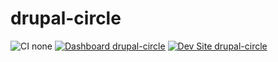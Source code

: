 # drupal-circle

![CI none](https://img.shields.io/badge/ci-none-orange.svg)
[![Dashboard drupal-circle](https://img.shields.io/badge/dashboard-drupal_circle-yellow.svg)](https://dashboard.pantheon.io/sites/8fe065f6-b86b-4ca7-97cb-ff4aff5955a9#dev/code)
[![Dev Site drupal-circle](https://img.shields.io/badge/site-drupal_circle-blue.svg)](http://dev-drupal-circle.pantheonsite.io/)